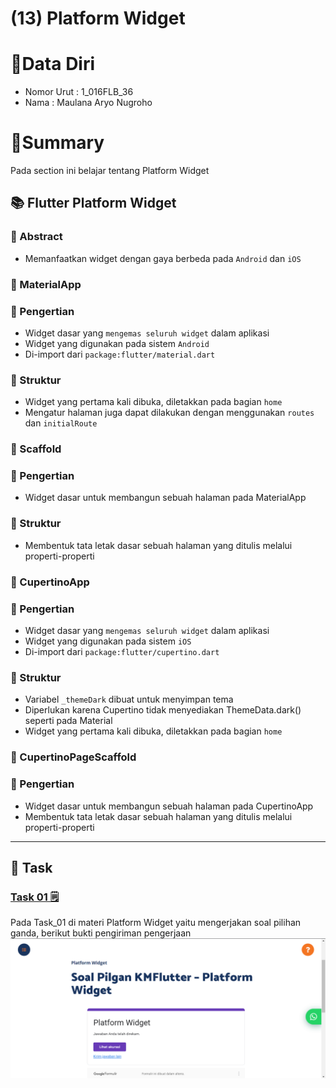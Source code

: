 # (13) Platform Widget

# 👨Data Diri
- Nomor Urut : 1_016FLB_36
- Nama : Maulana Aryo Nugroho

# 📔Summary
Pada section ini belajar tentang Platform Widget

## 📚 Flutter Platform Widget
### 📖 Abstract
- Memanfaatkan widget dengan gaya berbeda pada ```Android``` dan ```iOS``` 

### 📘 MaterialApp
### 📖 Pengertian
- Widget dasar yang ```mengemas seluruh widget``` dalam aplikasi
- Widget yang digunakan pada sistem ```Android```
- Di-import dari ```package:flutter/material.dart```

### 📖 Struktur
- Widget yang pertama kali dibuka, diletakkan pada bagian ```home```
- Mengatur halaman juga dapat dilakukan dengan menggunakan ```routes``` dan ```initialRoute```

### 📗 Scaffold
### 📖 Pengertian
- Widget dasar untuk membangun sebuah halaman pada MaterialApp

### 📖 Struktur
- Membentuk tata letak dasar sebuah halaman yang ditulis melalui properti-properti

### 📙 CupertinoApp
### 📖 Pengertian
- Widget dasar yang ```mengemas seluruh widget``` dalam aplikasi
- Widget yang digunakan pada sistem ```iOS```
- Di-import dari ```package:flutter/cupertino.dart```

### 📖 Struktur
- Variabel ```_themeDark``` dibuat untuk menyimpan tema
- Diperlukan karena Cupertino tidak menyediakan ThemeData.dark() seperti pada Material
- Widget yang pertama kali dibuka, diletakkan pada bagian ```home```

### 📘 CupertinoPageScaffold
### 📖 Pengertian
- Widget dasar untuk membangun sebuah halaman pada CupertinoApp
- Membentuk tata letak dasar sebuah halaman yang ditulis melalui properti-properti

---
## 📒 Task
### [Task 01 🗒](#descriptive-)
Pada Task_01 di materi Platform Widget yaitu mengerjakan soal pilihan ganda, berikut bukti pengiriman pengerjaan
![image](/13_Platform%20Widget/screenshot/image_01.png)